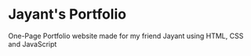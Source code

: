 # Jayant's Portfolio

One-Page Portfolio website made for my friend Jayant using HTML, CSS and JavaScript
